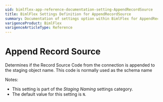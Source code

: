 ```yaml
---
uid: bimlflex-app-reference-documentation-setting-AppendRecordSource
title: BimlFlex Settings Definition for AppendRecordSource
summary: Documentation of settings option within BimlFlex for AppendRecordSource
varigenceProduct: BimlFlex
varigenceArticleType: Reference
---
```


# Append Record Source

Determines if the Record Source Code from the connection is appended to the staging object name. This code is normally used as the schema name

Notes:

* This setting is part of the *Staging Naming* settings category.
* The default value for this setting is `N`.

